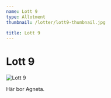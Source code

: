 ```yaml
---
name: Lott 9
type: Allotment
thumbnail: /lotter/lott9-thumbnail.jpg

title: Lott 9
---
```

# Lott 9

![Lott 9](/lotter/lott9.jpg#left)

Här bor Agneta.
